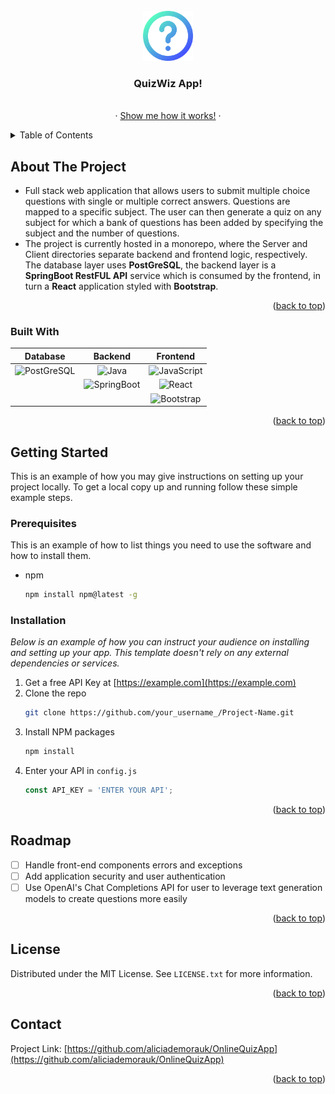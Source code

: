 <!-- PROJECT LOGO -->
<br />
<div align="center">
  <a href="https://github.com/aliciademorauk/OnlineQuizApp/blob/main/Client/online-quiz-app/img/question-mark.png">
    <img src="https://github.com/aliciademorauk/OnlineQuizApp/raw/main/Client/online-quiz-app/img/question-mark.png" alt="Logo" width="80" height="80">
  </a>

  <h3 align="center">QuizWiz App!</h3>

  <p align="center">
    <br />
     ·
    <!-- LINK TO SECTION ON THE PAGE WITH SCREENSHOTS OF HOW IT WORKS -->
    <a href="https://github.com/othneildrew/Best-README-Template">Show me how it works!</a>
    ·
  </p>
</div>

<!-- TABLE OF CONTENTS -->
<details>
  <summary>Table of Contents</summary>
  <ol>
    <li>
      <a href="#about-the-project">About The Project</a>
      <ul>
        <li><a href="#built-with">Built With</a></li>
      </ul>
    </li>
    <li>
      <a href="#getting-started">Getting Started</a>
      <ul>
        <li><a href="#prerequisites">Prerequisites</a></li>
        <li><a href="#installation">Installation</a></li>
      </ul>
    </li>
    <li><a href="#roadmap">Roadmap</a></li>
    <li><a href="#license">License</a></li>
  </ol>
</details>


<!-- ABOUT THE PROJECT -->
## About The Project
* Full stack web application that allows users to submit multiple choice questions with single or multiple correct answers. Questions are mapped to a specific subject. The user can then generate a quiz on any subject for which a bank of questions has been added by specifying the subject and the number of questions.
* The project is currently hosted in a monorepo, where the Server and Client directories separate backend and frontend logic, respectively. The database layer uses **PostGreSQL**, the backend layer is a **SpringBoot RestFUL API** service which is consumed by the frontend, in turn a **React** application styled with **Bootstrap**.

<p align="right">(<a href="#readme-top">back to top</a>)</p>


### Built With

| Database      | Backend       | Frontend    |
| ------------- |:-------------:|:---------:  |
| ![PostGreSQL] |    ![Java]    |![JavaScript]|
|               | ![SpringBoot] |  ![React]   |
|               |               |![Bootstrap] |

<p align="right">(<a href="#readme-top">back to top</a>)</p>

<!-- GETTING STARTED -->
## Getting Started

This is an example of how you may give instructions on setting up your project locally.
To get a local copy up and running follow these simple example steps.


### Prerequisites

This is an example of how to list things you need to use the software and how to install them.
* npm
  ```sh
  npm install npm@latest -g
  ```


### Installation

_Below is an example of how you can instruct your audience on installing and setting up your app. This template doesn't rely on any external dependencies or services._

1. Get a free API Key at [https://example.com](https://example.com)
2. Clone the repo
   ```sh
   git clone https://github.com/your_username_/Project-Name.git
   ```
3. Install NPM packages
   ```sh
   npm install
   ```
4. Enter your API in `config.js`
   ```js
   const API_KEY = 'ENTER YOUR API';
   ```

<p align="right">(<a href="#readme-top">back to top</a>)</p>

<!-- ROADMAP -->
## Roadmap

- [ ] Handle front-end components errors and exceptions
- [ ] Add application security and user authentication
- [ ] Use OpenAI's Chat Completions API for user to leverage text generation models to create questions more easily

<p align="right">(<a href="#readme-top">back to top</a>)</p>

<!-- LICENSE -->
## License

Distributed under the MIT License. See `LICENSE.txt` for more information.

<p align="right">(<a href="#readme-top">back to top</a>)</p>


<!-- CONTACT -->
## Contact

Project Link: [https://github.com/aliciademorauk/OnlineQuizApp](https://github.com/aliciademorauk/OnlineQuizApp)

<p align="right">(<a href="#readme-top">back to top</a>)</p>

<!-- MARKDOWN LINKS & IMAGES -->
<!-- https://www.markdownguide.org/basic-syntax/#reference-style-links -->
[license-shield]: https://img.shields.io/github/license/othneildrew/Best-README-Template.svg?style=for-the-badge
[license-url]: https://github.com/othneildrew/Best-README-Template/blob/master/LICENSE.txt
[JavaScript]: https://img.shields.io/badge/JavaScript-323330?style=for-the-badge&logo=javascript&logoColor=F7DF1E
[React]: https://img.shields.io/badge/React-20232A?style=for-the-badge&logo=react&logoColor=61DAFB
[HTML]: https://img.shields.io/badge/HTML5-E34F26?style=for-the-badge&logo=html5&logoColor=white
[CSS]: https://img.shields.io/badge/CSS3-1572B6?style=for-the-badge&logo=css3&logoColor=white
[Bootstrap]: https://img.shields.io/badge/Bootstrap-563D7C?style=for-the-badge&logo=bootstrap&logoColor=white
[SpringBoot]: https://img.shields.io/badge/Spring_Boot-F2F4F9?style=for-the-badge&logo=spring-boot
[Java]: https://img.shields.io/badge/Java-ED8B00?style=for-the-badge&logo=openjdk&logoColor=white
[PostGreSQL]: https://img.shields.io/badge/PostgreSQL-316192?style=for-the-badge&logo=postgresql&logoColor=white

